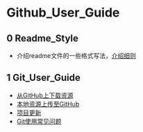 # Github_User_Guide

## 0 Readme_Style
- 介绍readme文件的一些格式写法，[介绍细则](https://github.com/dazhuang17/github_user_guide/blob/main/readme_style/readme_style.md)

## 1 Git_User_Guide
- [从GitHub上下载资源](https://github.com/dazhuang17/Github_User_Guide/blob/main/Git_user_guide/download.md)
- [本地资源上传至GitHub](https://github.com/dazhuang17/Github_User_Guide/blob/main/Git_user_guide/upload.md)
- [项目更新](https://github.com/dazhuang17/Github_User_Guide/blob/main/Git_user_guide/up_to_date.md)
- [Git使用常见问题](https://github.com/dazhuang17/Github_User_Guide/blob/main/Git_user_guide/Q%26A.md)



